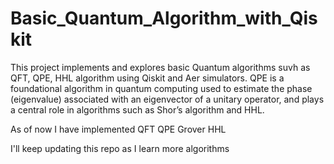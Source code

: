 # Basic_Quantum_Algorithm_with_Qiskit
This project implements and explores basic Quantum algorithms suvh as QFT, QPE,  HHL algorithm using Qiskit and Aer simulators. QPE is a foundational algorithm in quantum computing used to estimate the phase (eigenvalue) associated with an eigenvector of a unitary operator, and plays a central role in algorithms such as Shor’s algorithm and HHL.  


As of now I have implemented 
QFT 
QPE
Grover 
HHL 

I'll keep updating this repo as I learn more algorithms 



